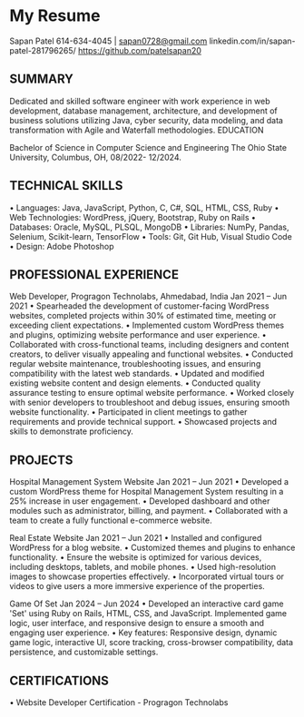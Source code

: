 # My Resume

Sapan Patel
614-634-4045 | sapan0728@gmail.com
linkedin.com/in/sapan-patel-281796265/
https://github.com/patelsapan20 

## SUMMARY

Dedicated and skilled software engineer with work experience in web development, database management, architecture, and development of business solutions utilizing Java, cyber security, data modeling, and data transformation with Agile and Waterfall methodologies.
EDUCATION

Bachelor of Science in Computer Science and Engineering	
The Ohio State University, Columbus, OH, 08/2022- 12/2024.  


## TECHNICAL SKILLS

•	Languages: Java, JavaScript, Python, C, C#, SQL, HTML, CSS, Ruby
•	Web Technologies: WordPress, jQuery, Bootstrap, Ruby on Rails
•	Databases: Oracle, MySQL, PLSQL, MongoDB
•	Libraries: NumPy, Pandas, Selenium, Scikit-learn, TensorFlow
•	Tools: Git, Git Hub, Visual Studio Code
•	Design: Adobe Photoshop


## PROFESSIONAL EXPERIENCE


Web Developer, Progragon Technolabs, Ahmedabad, India	Jan 2021 – Jun 2021
•	Spearheaded the development of customer-facing WordPress websites, completed projects within 30% of estimated time, meeting or exceeding client expectations.
•	Implemented custom WordPress themes and plugins, optimizing website performance and user experience.
•	Collaborated with cross-functional teams, including designers and content creators, to deliver visually appealing and functional websites.
•	Conducted regular website maintenance, troubleshooting issues, and ensuring compatibility with the latest web standards.
•	Updated and modified existing website content and design elements.
•	Conducted quality assurance testing to ensure optimal website performance.
•	Worked closely with senior developers to troubleshoot and debug issues, ensuring smooth website functionality.
•	Participated in client meetings to gather requirements and provide technical support.
•	Showcased projects and skills to demonstrate proficiency.


## PROJECTS


Hospital Management System Website									Jan 2021 – Jun 2021
•	Developed a custom WordPress theme for Hospital Management System resulting in a 25% increase in user engagement.
•	Developed dashboard and other modules such as administrator, billing, and payment.
•	Collaborated with a team to create a fully functional e-commerce website.

Real Estate Website 											Jan 2021 – Jun 2021	
•	Installed and configured WordPress for a blog website.
•	Customized themes and plugins to enhance functionality.
•	Ensure the website is optimized for various devices, including desktops, tablets, and mobile phones.
•	Used high-resolution images to showcase properties effectively.
•	Incorporated virtual tours or videos to give users a more immersive experience of the properties.

Game Of Set												Jan 2024 – Jun 2024	
•	Developed an interactive card game 'Set' using Ruby on Rails, HTML, CSS, and JavaScript. Implemented game logic, user interface, and responsive design to ensure a smooth and engaging user experience. 
•	Key features: Responsive design, dynamic game logic, interactive UI, score tracking, cross-browser compatibility, data persistence, and customizable settings.


## CERTIFICATIONS


•	Website Developer Certification - Progragon Technolabs

	



